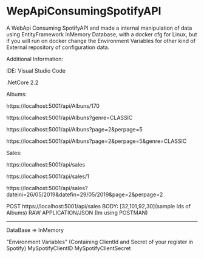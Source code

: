 # WepApiConsumingSpotifyAPI
A WebApi Consuming SpotifyAPI and made a internal manipulation of data using EntityFramework InMemory Database, with a docker cfg for Linux, but if you will run on docker change the Environment Variables for other kind of External repository of configuration data.


Additional Information:

IDE: Visual Studio Code

.NetCore 2.2

Albums:

https://localhost:5001/api/Albuns/170

https://localhost:5001/api/Albuns?genre=CLASSIC

https://localhost:5001/api/Albuns?page=2&perpage=5

https://localhost:5001/api/Albuns?page=2&perpage=5&genre=CLASSIC

Sales:

https://localhost:5001/api/sales

https://localhost:5001/api/sales/1

https://localhost:5001/api/sales?dateini=26/05/2019&datefin=29/05/2019&page=2&perpage=2

POST https://localhost:5001/api/sales 
BODY: [32,101,92,30](sample Ids of Albums) RAW APPLICATION/JSON (Im using POSTMAN)

_________________________________________________________________________________________

DataBase => InMemory

"Environment Variables" (Containing ClientId and Secret of your register in Spotify)
MySpotifyClientID
MySpotifyClientSecret
